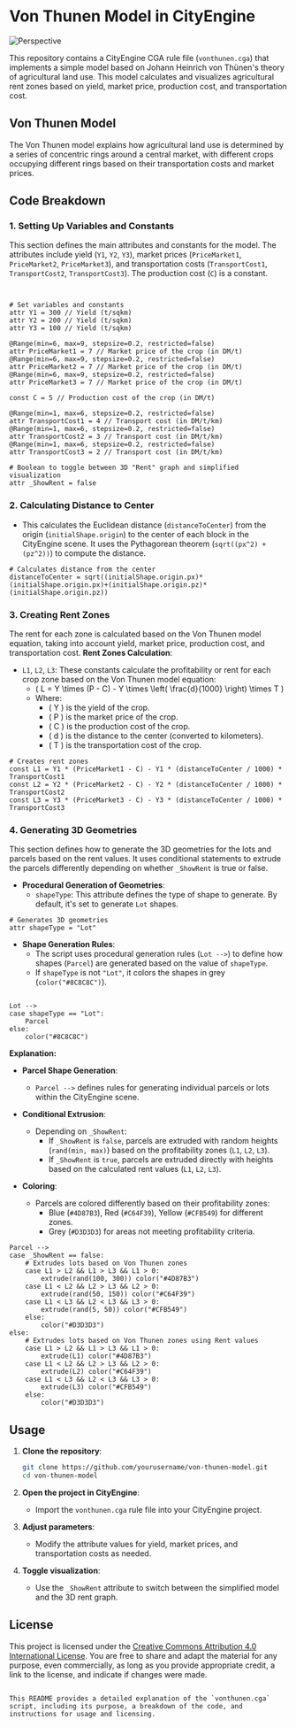 # Von Thunen Model in CityEngine

![Perspective](https://github.com/entopia/CEVonThunen/assets/4749503/e2100860-b881-4c83-91c3-9cfae416c6ec)


This repository contains a CityEngine CGA rule file (`vonthunen.cga`) that implements a simple model based on Johann Heinrich von Thünen's theory of agricultural land use. This model calculates and visualizes agricultural rent zones based on yield, market price, production cost, and transportation cost.

## Von Thunen Model

The Von Thunen model explains how agricultural land use is determined by a series of concentric rings around a central market, with different crops occupying different rings based on their transportation costs and market prices.

## Code Breakdown

### 1. Setting Up Variables and Constants

This section defines the main attributes and constants for the model. The attributes include yield (`Y1`, `Y2`, `Y3`), market prices (`PriceMarket1`, `PriceMarket2`, `PriceMarket3`), and transportation costs (`TransportCost1`, `TransportCost2`, `TransportCost3`). The production cost (`C`) is a constant.

```cga


# Set variables and constants
attr Y1 = 300 // Yield (t/sqkm)
attr Y2 = 200 // Yield (t/sqkm)
attr Y3 = 100 // Yield (t/sqkm)

@Range(min=6, max=9, stepsize=0.2, restricted=false)
attr PriceMarket1 = 7 // Market price of the crop (in DM/t)
@Range(min=6, max=9, stepsize=0.2, restricted=false)
attr PriceMarket2 = 7 // Market price of the crop (in DM/t)
@Range(min=6, max=9, stepsize=0.2, restricted=false)
attr PriceMarket3 = 7 // Market price of the crop (in DM/t)

const C = 5 // Production cost of the crop (in DM/t)

@Range(min=1, max=6, stepsize=0.2, restricted=false)
attr TransportCost1 = 4 // Transport cost (in DM/t/km)
@Range(min=1, max=6, stepsize=0.2, restricted=false)
attr TransportCost2 = 3 // Transport cost (in DM/t/km)
@Range(min=1, max=6, stepsize=0.2, restricted=false)
attr TransportCost3 = 2 // Transport cost (in DM/t/km)

# Boolean to toggle between 3D "Rent" graph and simplified visualization
attr _ShowRent = false
```

### 2. Calculating Distance to Center

- This calculates the Euclidean distance (`distanceToCenter`) from the origin (`initialShape.origin`) to the center of each block in the CityEngine scene. It uses the Pythagorean theorem (`sqrt((px^2) + (pz^2))`) to compute the distance.

```cga
# Calculates distance from the center
distanceToCenter = sqrt((initialShape.origin.px)*(initialShape.origin.px)+(initialShape.origin.pz)*(initialShape.origin.pz))
```

### 3. Creating Rent Zones

The rent for each zone is calculated based on the Von Thunen model equation, taking into account yield, market price, production cost, and transportation cost.
**Rent Zones Calculation**:
  - `L1`, `L2`, `L3`: These constants calculate the profitability or rent for each crop zone based on the Von Thunen model equation:
    - \( L = Y \times (P - C) - Y \times \left( \frac{d}{1000} \right) \times T \)
    - Where:
      - \( Y \) is the yield of the crop.
      - \( P \) is the market price of the crop.
      - \( C \) is the production cost of the crop.
      - \( d \) is the distance to the center (converted to kilometers).
      - \( T \) is the transportation cost of the crop.

```cga
# Creates rent zones
const L1 = Y1 * (PriceMarket1 - C) - Y1 * (distanceToCenter / 1000) * TransportCost1
const L2 = Y2 * (PriceMarket2 - C) - Y2 * (distanceToCenter / 1000) * TransportCost2
const L3 = Y3 * (PriceMarket3 - C) - Y3 * (distanceToCenter / 1000) * TransportCost3
```

### 4. Generating 3D Geometries

This section defines how to generate the 3D geometries for the lots and parcels based on the rent values. It uses conditional statements to extrude the parcels differently depending on whether `_ShowRent` is true or false.

- **Procedural Generation of Geometries**:
  - `shapeType`: This attribute defines the type of shape to generate. By default, it's set to generate `Lot` shapes.

```cga
# Generates 3D geometries
attr shapeType = "Lot"
```
  
- **Shape Generation Rules**:
  - The script uses procedural generation rules (`Lot -->`) to define how shapes (`Parcel`) are generated based on the value of `shapeType`.
  - If `shapeType` is not `"Lot"`, it colors the shapes in grey (`color("#8C8C8C")`).


```cga

Lot -->
case shapeType == "Lot":
    Parcel
else:
    color("#8C8C8C")
```

**Explanation:**

- **Parcel Shape Generation**:
  - `Parcel -->` defines rules for generating individual parcels or lots within the CityEngine scene.
  
- **Conditional Extrusion**:
  - Depending on `_ShowRent`:
    - If `_ShowRent` is `false`, parcels are extruded with random heights (`rand(min, max)`) based on the profitability zones (`L1`, `L2`, `L3`).
    - If `_ShowRent` is `true`, parcels are extruded directly with heights based on the calculated rent values (`L1`, `L2`, `L3`).
  
- **Coloring**:
  - Parcels are colored differently based on their profitability zones:
    - Blue (`#4D87B3`), Red (`#C64F39`), Yellow (`#CFB549`) for different zones.
    - Grey (`#D3D3D3`) for areas not meeting profitability criteria.


```cga
Parcel -->
case _ShowRent == false:
    # Extrudes lots based on Von Thunen zones
    case L1 > L2 && L1 > L3 && L1 > 0:
        extrude(rand(100, 300)) color("#4D87B3")
    case L1 < L2 && L2 > L3 && L2 > 0:
        extrude(rand(50, 150)) color("#C64F39")
    case L1 < L3 && L2 < L3 && L3 > 0:
        extrude(rand(5, 50)) color("#CFB549")
    else:
        color("#D3D3D3")
else:
    # Extrudes lots based on Von Thunen zones using Rent values
    case L1 > L2 && L1 > L3 && L1 > 0:
        extrude(L1) color("#4D87B3")
    case L1 < L2 && L2 > L3 && L2 > 0:
        extrude(L2) color("#C64F39")
    case L1 < L3 && L2 < L3 && L3 > 0:
        extrude(L3) color("#CFB549")
    else:
        color("#D3D3D3")
```

## Usage

1. **Clone the repository**:
   ```sh
   git clone https://github.com/yourusername/von-thunen-model.git
   cd von-thunen-model
   ```

2. **Open the project in CityEngine**: 
   - Import the `vonthunen.cga` rule file into your CityEngine project.

3. **Adjust parameters**:
   - Modify the attribute values for yield, market prices, and transportation costs as needed.

4. **Toggle visualization**:
   - Use the `_ShowRent` attribute to switch between the simplified model and the 3D rent graph.

## License

This project is licensed under the [Creative Commons Attribution 4.0 International License](https://creativecommons.org/licenses/by/4.0/). You are free to share and adapt the material for any purpose, even commercially, as long as you provide appropriate credit, a link to the license, and indicate if changes were made.
```

This README provides a detailed explanation of the `vonthunen.cga` script, including its purpose, a breakdown of the code, and instructions for usage and licensing.
